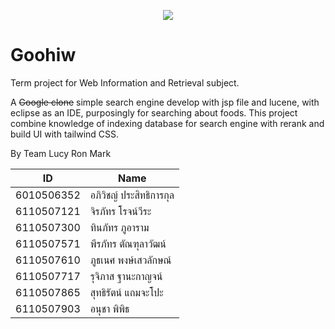 <p align="center">
  <img src="https://github.com/laevatein2070/Goohiw/blob/main/logo.png?raw=true alt=Goohiw">
</p>

# Goohiw
Term project for Web Information and Retrieval subject.

A ~~Google clone~~ simple search engine develop with jsp file and lucene, with eclipse as an IDE, purposingly for searching about foods. This project combine knowledge of indexing database for search engine with rerank and build UI with tailwind CSS.

By Team Lucy Ron Mark

| ID  | Name |
| ------------- | ------------- |
| 6010506352 | อภิวิชญ์ ประสิทธิการกุล |
| 6110507121 | จิรภัทร โรจน์วีระ |
| 6110507300 | ทินภัทร ภูอาราม |
| 6110507571 |พีรภัทร ตัณฑุลาวัฒน์ |
| 6110507610 |ภูธเนศ พงษ์เสวลักษณ์ |
| 6110507717 |รุจิภาส ฐานะกาญจน์ |
| 6110507865 |สุทธิรัตน์ แถมจะโปะ |
| 6110507903 |อนุชา พิพิธ |
